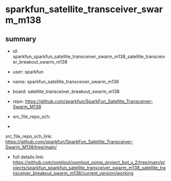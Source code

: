 # sparkfun_satellite_transceiver_swarm_m138
 
## summary 
* id: sparkfun_sparkfun_satellite_transceiver_swarm_m138_satellite_transceiver_breakout_swarm_m138
* user: sparkfun
* name: sparkfun_satellite_transceiver_swarm_m138
* board: satellite_transceiver_breakout_swarm_m138
* repo: https://github.com/sparkfun/SparkFun_Satellite_Transceiver-Swarm_M138



* src_file_repo_sch: 
*
 src_file_repo_sch_link: https://github.com/sparkfun/SparkFun_Satellite_Transceiver-Swarm_M138/tree/main/
* full details link: https://github.com/oomlout/oomlout_oomp_project_bot_v_2/tree/main/projects/sparkfun_sparkfun_satellite_transceiver_swarm_m138_satellite_transceiver_breakout_swarm_m138/current_version/working  






